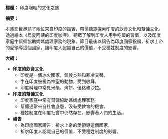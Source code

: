 **標題：** 印度咖哩的文化之旅

**摘要：**

本集節目邀請了兩位來自印度的嘉賓，帶領聽眾探索印度的飲食文化和幫傭文化。透過繪本《烏夏阿姨的印度咖哩》，聽眾了解到印度人用手吃飯的習慣，以及印度家庭中幫傭協助媽媽處理家務的現象。節目最後以禱告為印度國家祝福，祈求上帝的愛領導這個國家，讓印度人認識自己的價值，不受種姓制度的影響。

**大綱：**

* **印度的飲食文化**
    * 印度是一個冰火國家，氣候炎熱和寒冷交替。
    * 牛在印度被視為神聖的動物，受到敬拜。
    * 印度料理中常見米漿、烤餅、優格和沙拉。
* **印度的幫傭文化**
    * 印度家庭中常有幫傭協助媽媽處理家務。
    * 幫傭通常來自社會底層，沒有受教育的機會。
    * 種姓制度在印度社會中仍然存在，影響著人們的生活。
* **禱告**
    * 為印度國家禱告，祈求上帝的愛領導這個國家。
    * 祈求印度人認識自己的價值，不受種姓制度的影響。